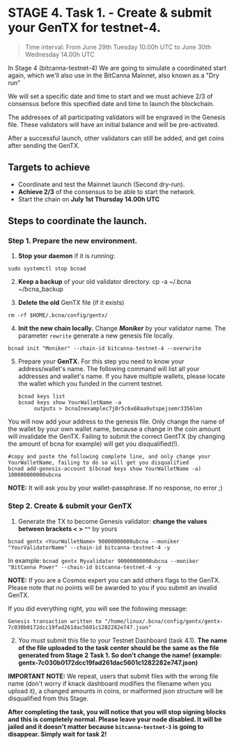 # STAGE 4. Task 1. - Create & submit your GenTX for testnet-4.
> Time interval: From June 29th Tuesday 10.00h UTC to June 30th Wednesday 14.00h UTC

In Stage 4 (bitcanna-testnet-4) We are going to simulate a coordinated start again, which we'll also use in the BitCanna Mainnet, also known as a "Dry run"

We will set a specific date and time to start and we must achieve 2/3 of consensus before this specified date and time to launch the blockchain.

The addresses of all participating validators will be engraved in the Genesis file. These validators will have an initial balance and will be pre-activated.

After a successful launch, other validators can still be added, and get coins after sending the GenTX. 

## Targets to achieve

* Coordinate and test the Mainnet launch (Second dry-run).
* **Achieve 2/3** of the consensus to be able to start the network.
* Start the chain on **July 1st Thursday 14.00h UTC**

## Steps to coordinate the launch.


### Step 1. Prepare the new environment.

1. **Stop your daemon** if it is running:
```
sudo systemctl stop bcnad
```
2. **Keep a backup** of your old validator directory.
cp -a ~/.bcna ~/bcna_backup

3. **Delete the old** GenTX file (if it exists)
```
rm -rf $HOME/.bcna/config/gentx/ 
```
4. **Init the new chain locally.** Change ***Moniker*** by your validator name. The parameter `rewrite` generate a new genesis file locally.
```
bcnad init "Moniker" --chain-id bitcanna-testnet-4 --overwrite
```

5. Prepare your **GenTX.**
For this step you need to know your address/wallet's name. The following command will list all your addresses and wallet's name. If you have multiple wallets, please locate the wallet which you funded in the current testnet.
    ```
    bcnad keys list 
    bcnad keys show YourWalletName -a
         outputs > bcnaInexamplec7j0r5c6x68aa9utspejsemr3356lmn
    ```
You will now add your address to the genesis file. Only change the name of the wallet by your own wallet name, because a change in the coin amount will invalidate the GenTX. Failing to submit the correct GentTX (by changing the amount of bcna for example) will get you disqualified(!).
```
#copy and paste the following complete line, and only change your YourWalletName, failing to do so will get you disqualified
bcnad add-genesis-account $(bcnad keys show YourWalletName -a) 100000000000ubcna
```

**NOTE:** It will ask you by your wallet-passphrase. If no response, no error ;)
### Step 2. Create & submit your GenTX

1. Generate the TX to become Genesis validator: **change the values between brackets < > ``""``** by yours
```
bcnad gentx <YourWalletName> 90000000000ubcna --moniker "YourValidatorName" --chain-id bitcanna-testnet-4 -y
```
In example: 
`bcnad gentx Myvalidator 90000000000ubcna --moniker "BitCanna Power" --chain-id bitcanna-testnet-4 -y`

**NOTE:** If you are a Cosmos expert you can add others flags to the GenTX. Please note that no points will be awarded to you if you submit an invalid GenTX.

If you did everything right, you will see the following message:

```
Genesis transaction written to "/home/linux/.bcna/config/gentx/gentx-7c030b0172dcc19fad261dac5601c1282282e747.json"
```

2. You must submit this file to your Testnet Dashboard (task 4.1).
**The name of the file uploaded to the task center should be the same as the file generated from Stage 2 Task 1. So don't change the name! (example: gentx-7c030b0172dcc19fad261dac5601c1282282e747.json)**

**IMPORTANT NOTE:** We repeat, users that submit files with the wrong file name (don't worry if knack dashboard modifies the filename when you upload it), a changed amounts in coins, or malformed json structure will be disqualified from this Stage.

**After completing the task, you will notice that you will stop signing blocks and this is completely normal. Please leave your node disabled. It will be jailed and it doesn't matter because `bitcanna-testnet-3` is going to disappear. Simply wait for task 2!** 
